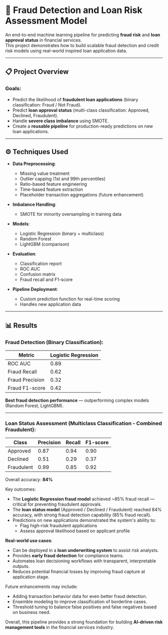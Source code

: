 # 🏦 Fraud Detection and Loan Risk Assessment Model

An end-to-end machine learning pipeline for predicting **fraud risk** and **loan approval status** in financial services.  
This project demonstrates how to build scalable fraud detection and credit risk models using real-world inspired loan application data.

---

## 📋 Project Overview

### Goals:
- Predict the likelihood of **fraudulent loan applications** (binary classification: Fraud / Not Fraud).
- Predict **loan approval status** (multi-class classification: Approved, Declined, Fraudulent).
- Handle **severe class imbalance** using SMOTE.
- Create a **reusable pipeline** for production-ready predictions on new loan applications.

---

## ⚙️ Techniques Used

- **Data Preprocessing**:
  - Missing value treatment
  - Outlier capping (1st and 99th percentiles)
  - Ratio-based feature engineering
  - Time-based feature extraction
  - Placeholder transaction aggregations (future enhancement)

- **Imbalance Handling**:
  - SMOTE for minority oversampling in training data

- **Models**:
  - Logistic Regression (binary + multiclass)
  - Random Forest
  - LightGBM (comparison)

- **Evaluation**:
  - Classification report
  - ROC AUC
  - Confusion matrix
  - Fraud recall and F1-score

- **Pipeline Deployment**:
  - Custom prediction function for real-time scoring
  - Handles new application data

---

## 📊 Results

### Fraud Detection (Binary Classification):

| Metric     | Logistic Regression |
|------------|---------------------|
| ROC AUC    | 0.89                |
| Fraud Recall | 0.62              |
| Fraud Precision | 0.32           |
| Fraud F1-score | 0.42            |

**Best fraud detection performance** — outperforming complex models (Random Forest, LightGBM).

---

### Loan Status Assessment (Multiclass Classification - Combined Fraudulent):

| Class        | Precision | Recall | F1-score |
|--------------|-----------|--------|----------|
| Approved     | 0.87      | 0.94   | 0.90     |
| Declined     | 0.51      | 0.29   | 0.37     |
| Fraudulent   | 0.99      | 0.85   | 0.92     |

Overall accuracy: **84%**

Key outcomes:
- The **Logistic Regression fraud model** achieved ~85% fraud recall — critical for preventing fraudulent approvals.
- The **loan status model** (Approved / Declined / Fraudulent) reached 84% accuracy, with strong fraud detection capability (85% fraud recall).
- Predictions on new applications demonstrated the system's ability to:
    - Flag high-risk fraudulent applications
    - Assess approval likelihood based on applicant profile

**Real-world use cases**:
- Can be deployed in a **loan underwriting system** to assist risk analysts.
- Provides **early fraud detection** for compliance teams.
- Automates loan decisioning workflows with transparent, interpretable outputs.
- Reduces potential financial losses by improving fraud capture at application stage.

Future enhancements may include:
- Adding transaction behavior data for even better fraud detection.
- Ensemble modeling to improve classification of borderline cases.
- Threshold tuning to balance false positives and false negatives based on business need.

Overall, this pipeline provides a strong foundation for building **AI-driven risk management tools** in the financial services industry.


